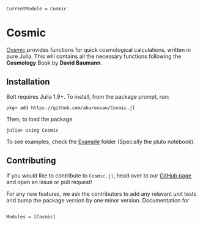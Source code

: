 ```@meta
CurrentModule = Cosmic
```

# Cosmic

[Cosmic](https://github.com/aburousan/Cosmic.jl) provides functions for quick cosmological calculations, written in pure Julia. This will contains all the necessary functions following the **Cosmology** Book by **David Baumann**. 

## Installation

Bolt requires Julia 1.9+. To install, from the package prompt, run:

```
pkg> add https://github.com/aburousan/Cosmic.jl
```
Then, to load the package

```julia-repl
julia> using Cosmic
```
To see examples, check the [Example](https://github.com/aburousan/Cosmic.jl/tree/main/Examples) folder (Specially the pluto notebook).
## Contributing

If you would like to contribute to `Cosmic.jl`, head over to our [GitHub page](https://github.com/aburousan/Cosmic.jl) and open an issue or pull request!

For any new features, we ask the contributors to add any relevant unit tests and bump the package version by one minor version.
Documentation for 
```@index
```

```@autodocs
Modules = [Cosmic]
```
